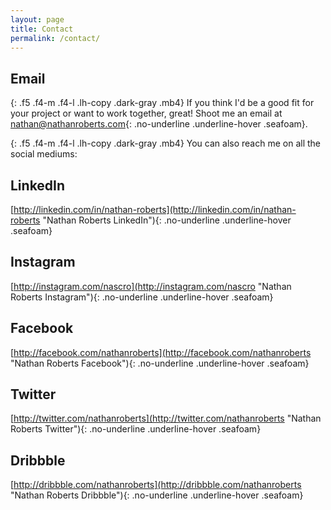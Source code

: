 ```yaml
---
layout: page
title: Contact
permalink: /contact/
---
```


## Email

{: .f5 .f4-m .f4-l .lh-copy .dark-gray .mb4}
If you think I'd be a good fit for your project or want to work together, great! Shoot me an email at [nathan@nathanroberts.com](mailto:nathan@nathanroberts.com){: .no-underline .underline-hover .seafoam}.

{: .f5 .f4-m .f4-l .lh-copy .dark-gray .mb4}
You can also reach me on all the social mediums:

## LinkedIn
[http://linkedin.com/in/nathan-roberts](http://linkedin.com/in/nathan-roberts "Nathan Roberts LinkedIn"){: .no-underline .underline-hover .seafoam}

## Instagram
[http://instagram.com/nascro](http://instagram.com/nascro "Nathan Roberts Instagram"){: .no-underline .underline-hover .seafoam}

## Facebook
[http://facebook.com/nathanroberts](http://facebook.com/nathanroberts "Nathan Roberts Facebook"){: .no-underline .underline-hover .seafoam}

## Twitter
[http://twitter.com/nathanroberts](http://twitter.com/nathanroberts "Nathan Roberts Twitter"){: .no-underline .underline-hover .seafoam}

## Dribbble
[http://dribbble.com/nathanroberts](http://dribbble.com/nathanroberts "Nathan Roberts Dribbble"){: .no-underline .underline-hover .seafoam}
